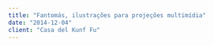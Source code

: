 ```yaml
---
title: "Fantomás, ilustrações para projeções multimídia"
date: "2014-12-04"
client: "Casa del Kunf Fu"
---
```

